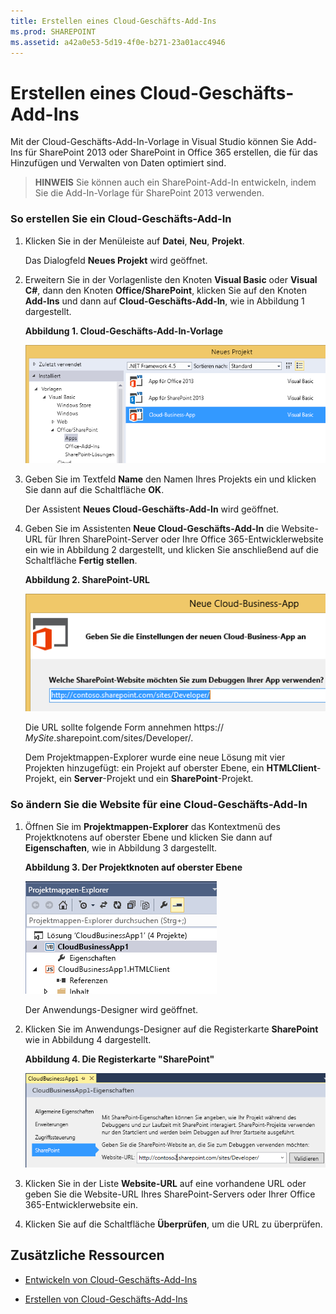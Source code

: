 ```yaml
---
title: Erstellen eines Cloud-Geschäfts-Add-Ins
ms.prod: SHAREPOINT
ms.assetid: a42a0e53-5d19-4f0e-b271-23a01acc4946
---
```



# Erstellen eines Cloud-Geschäfts-Add-Ins
Mit der Cloud-Geschäfts-Add-In-Vorlage in Visual Studio können Sie Add-Ins für SharePoint 2013 oder SharePoint in Office 365 erstellen, die für das Hinzufügen und Verwalten von Daten optimiert sind.
> **HINWEIS**
> Sie können auch ein SharePoint-Add-In entwickeln, indem Sie die Add-In-Vorlage für SharePoint 2013 verwenden. 
  
    
    


### So erstellen Sie ein Cloud-Geschäfts-Add-In


1. Klicken Sie in der Menüleiste auf **Datei**, **Neu**, **Projekt**.
    
    Das Dialogfeld **Neues Projekt** wird geöffnet.
    
  
2. Erweitern Sie in der Vorlagenliste den Knoten **Visual Basic** oder **Visual C#**, dann den Knoten **Office/SharePoint**, klicken Sie auf den Knoten **Add-Ins** und dann auf **Cloud-Geschäfts-Add-In**, wie in Abbildung 1 dargestellt.
    
   **Abbildung 1. Cloud-Geschäfts-Add-In-Vorlage**

  

     ![Vorlage zum Erstellen einer Cloud Business App](images/CloudBusinessApptemplate.PNG)
  

  

  
3. Geben Sie im Textfeld **Name** den Namen Ihres Projekts ein und klicken Sie dann auf die Schaltfläche **OK**.
    
    Der Assistent **Neues Cloud-Geschäfts-Add-In** wird geöffnet.
    
  
4. Geben Sie im Assistenten **Neue Cloud-Geschäfts-Add-In** die Website-URL für Ihren SharePoint-Server oder Ihre Office 365-Entwicklerwebsite ein wie in Abbildung 2 dargestellt, und klicken Sie anschließend auf die Schaltfläche **Fertig stellen**.
    
   **Abbildung 2. SharePoint-URL**

  

     ![SharePoint-URL](images/SiteURL.PNG)
  

    Die URL sollte folgende Form annehmen https://  _MySite_.sharepoint.com/sites/Developer/.
    
    Dem Projektmappen-Explorer wurde eine neue Lösung mit vier Projekten hinzugefügt: ein Projekt auf oberster Ebene, ein **HTMLClient**-Projekt, ein **Server**-Projekt und ein **SharePoint**-Projekt.
    
  

### So ändern Sie die Website für eine Cloud-Geschäfts-Add-In


1. Öffnen Sie im **Projektmappen-Explorer** das Kontextmenü des Projektknotens auf oberster Ebene und klicken Sie dann auf **Eigenschaften**, wie in Abbildung 3 dargestellt.
    
   **Abbildung 3. Der Projektknoten auf oberster Ebene**

  

     ![Der Projektknoten auf oberster Ebene](images/Top-levelprojectnode.PNG)
  

    Der Anwendungs-Designer wird geöffnet.
    
  
2. Klicken Sie im Anwendungs-Designer auf die Registerkarte **SharePoint** wie in Abbildung 4 dargestellt.
    
   **Abbildung 4. Die Registerkarte "SharePoint"**

  

     ![Die SharePoint-Registerkarte "Eigenschaften"](images/SharePointtab.PNG)
  

  

  
3. Klicken Sie in der Liste **Website-URL** auf eine vorhandene URL oder geben Sie die Website-URL Ihres SharePoint-Servers oder Ihrer Office 365-Entwicklerwebsite ein.
    
  
4. Klicken Sie auf die Schaltfläche **Überprüfen**, um die URL zu überprüfen.
    
  

## Zusätzliche Ressourcen
<a name="bk_addresources"> </a>


-  [Entwickeln von Cloud-Geschäfts-Add-Ins](develop-cloud-business-add-ins.md)
    
  
-  [Erstellen von Cloud-Geschäfts-Add-Ins](create-cloud-business-add-ins.md)
    
  

